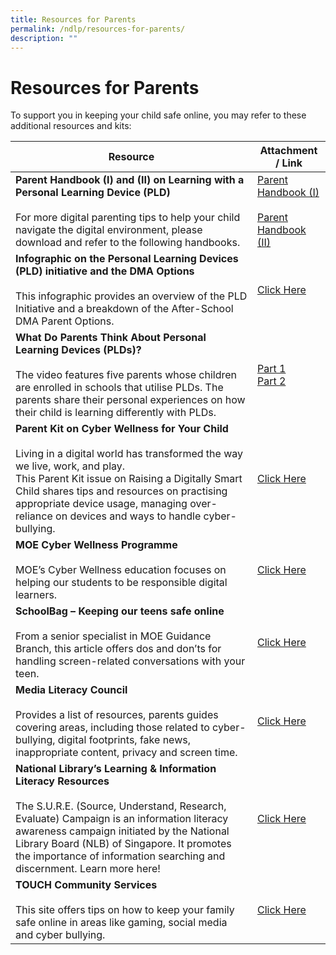 ```yaml
---
title: Resources for Parents
permalink: /ndlp/resources-for-parents/
description: ""
---
```

# **Resources for Parents**

To support you in keeping your child safe online, you may refer to these additional resources and kits:


| Resource 	| Attachment / Link 	|
|---	|---	|
| **Parent Handbook (I) and (II) on Learning with a Personal Learning Device (PLD)**<br><br>For more digital parenting tips to help your child navigate the digital environment, please download and refer to the following handbooks. 	| [Parent Handbook (I)](/files/IP2-Parent-Handbook-I-on-Learning-with-a-PLD_8-Dec-21.pdf)<br><br>[Parent Handbook (II)](/files/IP3%20-%20Parent%20Handbook%20(II)%20on%20Learning%20with%20a%20PLD_8%20Dec%2021.pdf)	|
| **Infographic on the Personal Learning Devices (PLD) initiative and the DMA Options**<br><br>This infographic provides an overview of the PLD Initiative and a breakdown of the After-School DMA Parent Options. 	| [Click Here](/files/Infographic-on-the-PLD-Initiative-and-DMA-Parent-Options_Mar-2022.pdf) 	|
| **What Do Parents Think About Personal Learning Devices (PLDs)?**<br> <br>The video features five parents whose children are enrolled in schools that utilise PLDs. The parents share their personal experiences on how their child is learning differently with PLDs. 	| [Part 1](https://go.gov.sg/parent-voxpop-1)<br>[Part 2](https://go.gov.sg/parent-voxpop-2) 	|
| **Parent Kit on Cyber Wellness for Your Child**<br><br>Living in a digital world has transformed the way we live, work, and play. <br>This Parent Kit issue on Raising a Digitally Smart Child shares tips and resources on practising appropriate device usage, managing over-reliance on devices and ways to handle cyber-bullying.	|  [Click Here](https://go.gov.sg/moe-raising-a-digitally-smart-child) 	|
| **MOE Cyber Wellness Programme**<br><br>MOE’s Cyber Wellness education focuses on helping our students to be responsible digital learners. 	| [Click Here](https://www.moe.gov.sg/education-in-sg/our-programmes/cyber-wellness) 	|
| **SchoolBag – Keeping our teens safe online**<br><br>From a senior specialist in MOE Guidance Branch, this article offers dos and don’ts for handling screen-related conversations with your teen. 	| [Click Here](https://www.schoolbag.edu.sg/story/keeping-our-teens-safe-online)	|
| **Media Literacy Council**<br><br>Provides a list of resources, parents guides covering areas, including those related to cyber-bullying, digital footprints, fake news, inappropriate content, privacy and screen time. 	|  [Click Here](https://go.gov.sg/medialiteracycouncil-cw-resources) 	|
| **National Library’s Learning & Information Literacy Resources**<br><br>The S.U.R.E. (Source, Understand, Research, Evaluate) Campaign is an information literacy awareness campaign initiated by the National Library Board (NLB) of Singapore. It promotes the importance of information searching and discernment. Learn more here! 	| [Click Here](https://sure.nlb.gov.sg/about-us/sure-campaign/)	|
| **TOUCH Community Services**<br><br>This site offers tips on how to keep your family safe online in areas like gaming, social media and cyber bullying. 	|  [Click Here](https://www.touch.org.sg/about-touch/our-services/touch-cyber-wellness-homepage/resources/) 	|